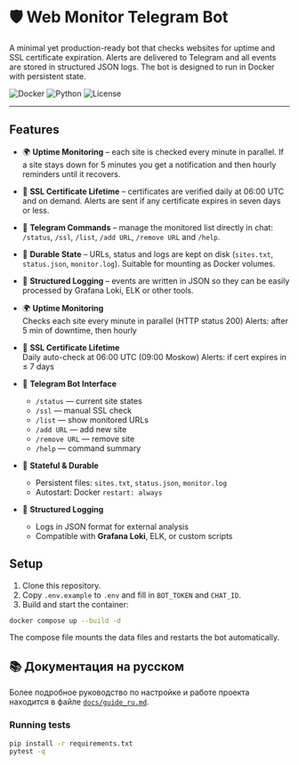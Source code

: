 # 🛡️ Web Monitor Telegram Bot

A minimal yet production-ready bot that checks websites for uptime and SSL certificate expiration. Alerts are delivered to Telegram and all events are stored in structured JSON logs. The bot is designed to run in Docker with persistent state.

![Docker](https://img.shields.io/badge/docker-ready-blue)
![Python](https://img.shields.io/badge/python-3.11+-green)
![License](https://img.shields.io/badge/license-MIT-lightgrey)

---

## Features

- 🌍 **Uptime Monitoring** – each site is checked every minute in parallel. If a site stays down for 5 minutes you get a notification and then hourly reminders until it recovers.
- 🔐 **SSL Certificate Lifetime** – certificates are verified daily at 06:00 UTC and on demand. Alerts are sent if any certificate expires in seven days or less.
- 📡 **Telegram Commands** – manage the monitored list directly in chat: `/status`, `/ssl`, `/list`, `/add URL`, `/remove URL` and `/help`.
- 💾 **Durable State** – URLs, status and logs are kept on disk (`sites.txt`, `status.json`, `monitor.log`). Suitable for mounting as Docker volumes.
- 📄 **Structured Logging** – events are written in JSON so they can be easily processed by Grafana Loki, ELK or other tools.

- 🌍 **Uptime Monitoring**  
  Checks each site every minute in parallel (HTTP status 200)
  Alerts: after 5 min of downtime, then hourly

- 🔐 **SSL Certificate Lifetime**  
  Daily auto-check at 06:00 UTC  (09:00 Moskow)
  Alerts: if cert expires in ≤ 7 days

- 📡 **Telegram Bot Interface**  
  - `/status` — current site states  
  - `/ssl` — manual SSL check  
  - `/list` — show monitored URLs  
  - `/add URL` — add new site  
  - `/remove URL` — remove site  
  - `/help` — command summary

- 💾 **Stateful & Durable**  
  - Persistent files: `sites.txt`, `status.json`, `monitor.log`  
  - Autostart: Docker `restart: always`

- 📄 **Structured Logging**  
  - Logs in JSON format for external analysis  
  - Compatible with **Grafana Loki**, ELK, or custom scripts

## Setup

1. Clone this repository.
2. Copy `.env.example` to `.env` and fill in `BOT_TOKEN` and `CHAT_ID`.
3. Build and start the container:

```bash
docker compose up --build -d
```

The compose file mounts the data files and restarts the bot automatically.

## 📚 Документация на русском

Более подробное руководство по настройке и работе проекта находится в файле
[`docs/guide_ru.md`](docs/guide_ru.md).

### Running tests

```bash
pip install -r requirements.txt
pytest -q
```
